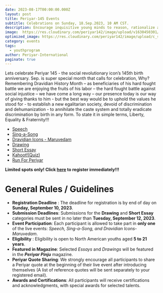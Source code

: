 ```yaml
---
date: 2023-08-17T00:00:00.000Z
layout: post
title: Periyar-145 Events
subtitle: Celebrations on Sunday, 18.Sep.2023, 10 AM CST.
description: Encourage inquisitive young minds to reason, rationalize and fearlessly ask questions especially when something does not connect with the intellect…
image:  https://res.cloudinary.com/periyar142/image/upload/v1630450301/Events_v5cbtp.jpg
optimized_image: https://res.cloudinary.com/periyar142/image/upload/c_scale,w_380/v1630450301/Events_v5cbtp.jpg
category: events
tags:
  - youthprogram
author: Periyar-International
paginate: true
---
```


Lets celebrate Periyar 145 - the social revolutionary icon’s 145th birth anniversary.  Sep. is super special month that calls for celebration, Why? Remembering Dravidian History Month – as beneficiaries of his hard fought battle we are enjoying the fruits of his labor – the hard fought battle against social injustice – we have come a long way – our presence today is our way of giving thanks to him  - but the best way would be to uphold the values he stood for -  to establish a new egalitarian society, devoid of discrimination and dehumanization -  to annihilate the caste system and totally eradicate discrimination by birth in any form. To state it in simple terms, Liberty, Equality & Fraternity!!!

- [Speech](/Quote/)
- [Sing-a-Song](/padal/)
- [Dravidian Icons - Maruvedam](/maruvedam/)
- [Drawing](/Oviyam/)
- [Short Essay](/katturai/)
- [Kahoot!(Quiz)](/Kahoot/)
- [Run For Periyar](/runforperiyar/)

**Limited spots only! Click [here](/register/) to register immediately!!!**

# General Rules / Guidelines

 - **Registration Deadline** : The deadline for registration is by end of day on **Sunday, September 10, 2023**.
 -    **Submission Deadlines**: Submissions for the **Drawing** and **Short Essay** categories must be sent in no later than **Tuesday, September 12, 2023**.
 -    **Event Participation**: Each participant is allowed to take part in **only one** of the live events: *Speech, Sing-a-Song, and Dravidian   Icons- Maruvedam*.
 -    **Eligibility** : Eligibility is open to North American youths aged **5 to 21 years**.
 -    **Featured in Magazine**: Selected *Essays* and *Drawings* will be featured in the ***Periyar Pinju*** magazine.
 -  **Periyar Quote Sharing**: We strongly encourage all participants to share a Periyar quote at the beginning of their live event after  introducing themselves (A list of reference quotes will be sent separately to your registered email).
 -    **Awards and Certifications**: All participants will receive certifications and acknowledgments, with special awards for selected talents.